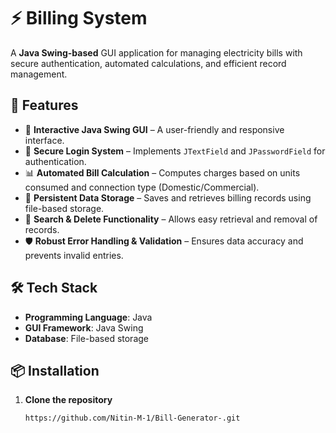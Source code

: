 # ⚡  Billing System

A **Java Swing-based** GUI application for managing electricity bills with secure authentication, automated calculations, and efficient record management.

## 🚀 Features

- 🎨 **Interactive Java Swing GUI** – A user-friendly and responsive interface.
- 🔐 **Secure Login System** – Implements `JTextField` and `JPasswordField` for authentication.
- 📊 **Automated Bill Calculation** – Computes charges based on units consumed and connection type (Domestic/Commercial).
- 💾 **Persistent Data Storage** – Saves and retrieves billing records using file-based storage.
- 🔎 **Search & Delete Functionality** – Allows easy retrieval and removal of records.
- 🛡️ **Robust Error Handling & Validation** – Ensures data accuracy and prevents invalid entries.

## 🛠️ Tech Stack

- **Programming Language**: Java  
- **GUI Framework**: Java Swing  
- **Database**: File-based storage  

## 📦 Installation

1. **Clone the repository**  
   ```sh
   https://github.com/Nitin-M-1/Bill-Generator-.git
   ```
